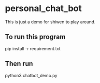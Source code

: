 # personal_chat_bot
This is just a demo for shiwen to play around.
## To run this program
pip install -r requirement.txt
## Then run
python3 chatbot_demo.py
